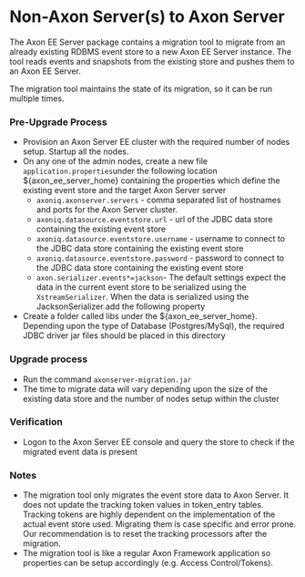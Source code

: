 # Non-Axon Server\(s\) to Axon Server

The Axon EE Server package contains a migration tool to migrate from an already existing RDBMS event store to a new Axon EE Server instance. The tool reads events and snapshots from the existing store and pushes them to an Axon EE Server.

The migration tool maintains the state of its migration, so it can be run multiple times.

### Pre-Upgrade Process

* Provision an Axon Server EE cluster with the required number of nodes setup. Startup all the nodes.
* On any one of the admin nodes, create a new file `application.properties`under the following location ${axon\_ee\_server\_home} containing the properties which define the existing event store and the target Axon Server server
  * `axoniq.axonserver.servers` - comma separated list of hostnames and ports for the Axon Server cluster.
  * `axoniq.datasource.eventstore.url` - url of the JDBC data store containing the existing event store
  * `axoniq.datasource.eventstore.username` - username to connect to the JDBC data store containing the existing event store
  * `axoniq.datasource.eventstore.password` - password to connect to the JDBC data store containing the existing event store
  * `axon.serializer.events*=jackson`- The default settings expect the data in the current event store to be serialized using the `XstreamSerializer`. When the data is serialized using the JacksonSerializer add the following property
* Create a folder called libs under the ${axon\_ee\_server\_home}. Depending upon the type of Database \(Postgres/MySql\), the required JDBC driver jar files should be placed in this directory

### Upgrade process

* Run the command `axonserver-migration.jar`
* The time to migrate data will vary depending upon the size of the existing data store and the number of nodes setup within the cluster

### Verification

* Logon to the Axon Server EE console and query the store to check if the migrated event data is present

### Notes

* The migration tool only migrates the event store data to Axon Server. It does not update the tracking token values in token\_entry tables. Tracking tokens are highly dependent on the implementation of the actual event store used. Migrating them is case specific and error prone. Our recommendation is to reset the tracking processors after the migration.
* The migration tool is like a regular Axon Framework application so properties can be setup accordingly \(e.g. Access Control/Tokens\).
